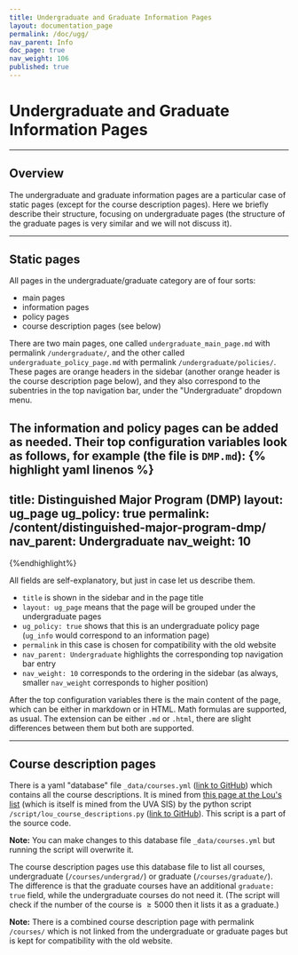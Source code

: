```yaml
---
title: Undergraduate and Graduate Information Pages
layout: documentation_page
permalink: /doc/ugg/
nav_parent: Info
doc_page: true
nav_weight: 106
published: true
---
```


# Undergraduate and Graduate Information Pages

---

## Overview

The undergraduate and graduate information pages are a particular case of
static pages (except for the course description pages). Here we briefly describe their structure, 
focusing on undergraduate pages (the structure of the graduate pages 
is very similar and we will not discuss it). 

---

## Static pages

All pages in the undergraduate/graduate category are of four sorts:

- main pages
- information pages
- policy pages
- course description pages (see below)

There are two main pages, one called `undergraduate_main_page.md` with permalink
`/undergraduate/`, and the other called `undergraduate_policy_page.md`
with permalink `/undergraduate/policies/`. These pages 
are orange headers in the sidebar (another orange header is the course description page below),
and they also correspond to the subentries 
in the top navigation bar, under the "Undergraduate" dropdown menu.

The information and policy pages can be added 
as needed. Their top configuration variables look as follows, for example (the file is `DMP.md`):
{% highlight yaml linenos %}
---
title: Distinguished Major Program (DMP)
layout: ug_page
ug_policy: true
permalink: /content/distinguished-major-program-dmp/
nav_parent: Undergraduate
nav_weight: 10
---
{%endhighlight%}

All fields are self-explanatory, but just in case let us describe them.

- `title` is shown in the sidebar and in the page title
- `layout: ug_page` means that the page will be grouped under the undergraduate pages
- `ug_policy: true` shows that this is an undergraduate policy page (`ug_info` would correspond to an information page)
- `permalink` in this case is chosen for compatibility with the old website
- `nav_parent: Undergraduate` highlights the corresponding top navigation bar entry
- `nav_weight: 10` corresponds to the ordering in the sidebar (as always, smaller `nav_weight` corresponds
to higher position)

After the top configuration variables there is the main content of the page,
which can be either in markdown or in HTML. Math formulas are supported, as usual. 
The extension can be either `.md` or `.html`, there are slight differences between them
but both are supported.

---

## Course description pages

There is a yaml "database" file `_data/courses.yml`
([link to GitHub](https://github.com/uva-math/uva-math-code/blob/master/_data/courses.yml))
which contains all the course descriptions. 
It is mined from [this page at the Lou's list](https://rabi.phys.virginia.edu/mySIS/CC2/Mathematics.html) (which is itself is mined from the UVA SIS) by the python script `/script/lou_course_descriptions.py` ([link to GitHub](https://github.com/uva-math/uva-math-code/blob/master/script/lou_course_descriptions.py)). This script is a part of the source code. 

**Note:** You can make changes to this database file `_data/courses.yml` but running the script will overwrite it.

The course description pages use this database file to list all courses, 
undergraduate (`/courses/undergrad/`) or graduate (`/courses/graduate/`).
The difference is that the graduate courses have an additional `graduate: true` field, 
while the undergraduate courses do not need it. (The script will check if the number of the course
	is $\ge 5000$ then it lists it as a graduate.)

**Note:** There is a combined course description page with permalink `/courses/` which is not linked from the undergraduate
or graduate pages but is kept for compatibility with the old website.
